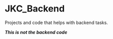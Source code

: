 # JKC_Backend

Projects and code that helps with backend tasks.


***This is not the backend code***
